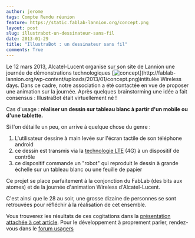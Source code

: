 ```yaml
---
author: jerome
tags: Compte Rendu réunion
feature: https://static.fablab-lannion.org/concept.png
layout: post
slug: illustrabot-un-dessinateur-sans-fil
date: 2013-01-29
title: "IllustraBot : un dessinateur sans fil"
comments: True
---
```

Le 12 mars 2013, Alcatel-Lucent organise sur son site de Lannion une journée
de démonstrations technologiques
[![concept](https://static.fablab-lannion.org/concept-300x201.png)](http://fablab-
lannion.org/wp-content/uploads/2013/01/concept.png)intitulée Wireless days.
Dans ce cadre, notre association a été contactée en vue de proposer une
animation sur la journée. Après quelques brainstorming une idée a fait
consensus : IllustraBot était virtuellement né !

Cas d'usage : **réaliser un dessin sur tableau blanc à partir d'un mobile ou
d'une tablette.**

Si l'on détaille un peu, on arrive à quelque chose du genre :

  1. L'utilisateur dessine à main levée sur l'écran tactile de son téléphone android
  2. ce dessin est transmis via la [technologie LTE](https://www.facebook.com/lteRaspberry) (4G) à un dispositif de contrôle
  3. ce dispositif commande un "robot" qui reproduit le dessin à grande échelle sur un tableau blanc ou une feuille de papier

Ce projet se place parfaitement à la conjonction du FabLab (des bits aux
atomes) et de la journée d'animation Wireless d'Alcatel-Lucent.

C'est ainsi que le 28 au soir, une grosse dizaine de personnes se sont
retrouvées pour réfléchir à la réalisation de cet ensemble.

Vous trouverez les résultats de ces cogitations dans la [présentation attachée
à cet article](https://static.fablab-lannion.org/présentation_v2.pdf).
Pour le développement à proprement parler, rendez-vous dans le [forum
usagers](/groupes/usagers/forum/)


